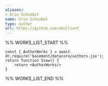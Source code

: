 ```yaml
---
aliases:
- Erin Schnabel
name: Erin Schnabel
type: author
url: https://github.com/ebullient
---
```



%% WORKS_LIST_START %%

```datacorejsx
const { AuthorWorks } = await dc.require('basement/datacore/authors.jsx');
return function View() {
    return <AuthorWorks/>
}
```
%% WORKS_LIST_END %%